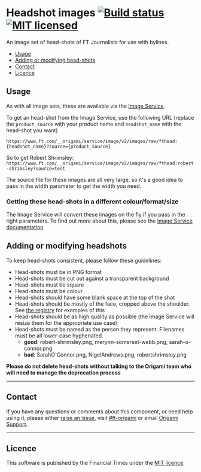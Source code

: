 # Headshot images [![Build status](https://img.shields.io/circleci/project/Financial-Times/headshot-images.svg)](https://circleci.com/gh/Financial-Times/headshot-images) [![MIT licensed](https://img.shields.io/badge/license-MIT-blue.svg)](license)

An image set of head-shots of FT Journalists for use with bylines.

- [Usage](#usage)
- [Adding or modifying head-shots](#adding-or-modifying-head-shots)
- [Contact](#contact)
- [Licence](#licence)


## Usage

As with all image sets, these are available via the [Image Service](https://www.ft.com/__origami/service/image/v2).

To get an head-shot from the Image Service, use the following URL (replace the `product_source` with your product name and `headshot_name` with the head-shot you want)

`https://www.ft.com/__origami/service/image/v2/images/raw/fthead:{headshot_name}?source={product_source}`

So to get Robert Shrimsley:
`https://www.ft.com/__origami/service/image/v2/images/raw/fthead:robert-shrimsley?source=test`

The source file for these images are all very large, so it's a good idea to pass in the width parameter to get the width you need.

### Getting these head-shots in a different colour/format/size

The Image Service will convert these images on the fly if you pass in the right parameters. To find out more about this, please see the [Image Service documentation](https://www.ft.com/__origami/service/image/v2/docs/api)


## Adding or modifying headshots

To keep head-shots consistent, please follow these guidelines:

- Head-shots must be in PNG format
- Head-shots must be cut out against a transparent background
- Head-shots must be square
- Head-shots must be colour
- Head-shots should have some blank space at the top of the shot
- Head-shots should be mostly of the face, cropped above the shoulder. See [the registry](http://registry.origami.ft.com/components/headshot-images) for examples of this
- Head-shots should be as high quality as possible (the Image Service will resize them for the appropriate use case)
- Head-shots must be named as the person they represent. Filenames must be all lower-case hyphenated.
	- **good**: robert-shrimsley.png, merynn-somerset-webb.png, sarah-o-connor.png
	- **bad**: SarahO'Connor.png, NigelAndrews.png, robertshrimsley.png

**Please do not delete head-shots without talking to the Origami team who will need to manage the deprecation process**

----

## Contact

If you have any questions or comments about this component, or need help using it, please either [raise an issue](https://github.com/Financial-Times/headshot-images/issues), visit [#ft-origami](https://financialtimes.slack.com/messages/ft-origami/) or email [Origami Support](mailto:origami-support@ft.com).

----

## Licence

This software is published by the Financial Times under the [MIT licence](http://opensource.org/licenses/MIT).
